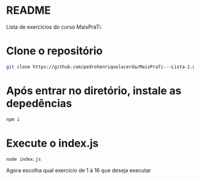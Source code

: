 # README

Lista de exercícios do curso MaisPraTi.

# Clone o repositório
````bash
git clone https://github.com/pedrohenriquelacerda/MaisPraTi---Lista-1.git
````

# Após entrar no diretório, instale as depedências
````bash
npm i
````

# Execute o index.js
````bash
node index.js
````

Agora escolha qual exercício de 1 à 16 que deseja executar
